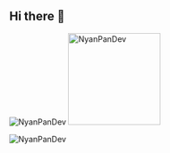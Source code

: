 ## Hi there 👋

<!--
**NyanPanDev/NyanPanDev** is a ✨ _special_ ✨ repository because its `README.md` (this file) appears on your GitHub profile.

Here are some ideas to get you started:

- 🔭 I’m currently working on ...
- 🌱 I’m currently learning ...
- 👯 I’m looking to collaborate on ...
- 🤔 I’m looking for help with ...
- 💬 Ask me about ...
- 📫 How to reach me: ...
- 😄 Pronouns: ...
- ⚡ Fun fact: ...
-->


<img src="https://github-readme-stats.vercel.app/api/top-langs?username=NyanPanDev&show_icons=true&locale=en&layout=compact&hide=html,css,xslt" alt="NyanPanDev" />
<img height=165 src="https://github-readme-stats.vercel.app/api?username=NyanPanDev&show_icons=true" alt="NyanPanDev" />

<p><img src="https://api.moedog.org/count/@NyanPanDev_readme?theme=rule34" alt="NyanPanDev" /></p>
